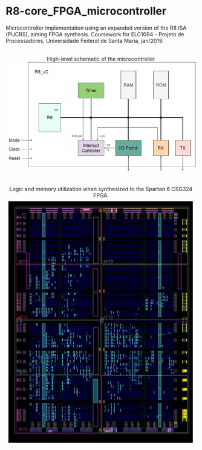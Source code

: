 # R8-core_FPGA_microcontroller

Microcontroller implementation using an expanded version of the R8 ISA (PUCRS), aiming FPGA synthesis.
Coursework for ELC1094 - Projeto de Processadores, Universidade Federal de Santa Maria, jan/2019.
<br /><br />

<p align="center">
High-level schematic of the microcontroller
<br />
<img src="Documentation/R8_uC.png" width=500>
<br /><br />

<p align="center">
Logic and memory utilization when synthesized to the Spartan 6 CSG324 FPGA.
<br />
<img src="Documentation/FPGA_utilization.PNG" width=500>
<br /><br />
</p>
